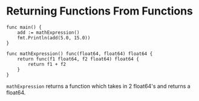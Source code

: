 # Returning Functions From Functions

```
func main() {
	add := mathExpression()
	fmt.Println(add(5.0, 15.0))
}

func mathExpression() func(float64, float64) float64 {
	return func(f1 float64, f2 float64) float64 {
		return f1 + f2
	}
}
```

`mathExpression` returns a function which takes in 2 float64's and returns a float64.
